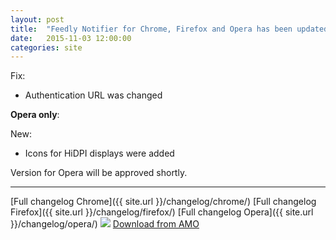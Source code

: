 ```yaml
---
layout: post
title:  "Feedly Notifier for Chrome, Firefox and Opera has been updated"
date:   2015-11-03 12:00:00
categories: site
---
```

Fix: 

* Authentication URL was changed

**Opera only**:

New:
    
* Icons for HiDPI displays were added

Version for Opera will be approved shortly.

***

[Full changelog Chrome]({{ site.url }}/changelog/chrome/)
[Full changelog Firefox]({{ site.url }}/changelog/firefox/)
[Full changelog Opera]({{ site.url }}/changelog/opera/)
[<img src="{{ site.url }}/images/ChromeWebStore_Badge_v2_206x58.png">](https://chrome.google.com/webstore/detail/feedly-notifier/egikgfbhipinieabdmcpigejkaomgjgb/) 
[Download from AMO](https://addons.mozilla.org/en-US/firefox/addon/feedly-notifier/versions/?page=1#version-2.10.9)